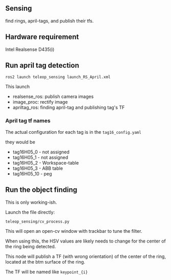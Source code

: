 ## Sensing 

find rings, april-tags, and publish their tfs.

## Hardware requirement

Intel Realsense D435(i)

## Run april tag detection 

```
ros2 launch teleop_sensing launch_RS_April.xml
```

This launch 
* realsense_ros: publish camera images
* image_proc: rectify image
* apriltag_ros: finding april-tag and publishing tag's TF


### April tag tf names 

The actual configuration for each tag is in the `tag16_config.yaml`

they would be 

* tag16H05_0 - not assigned
* tag16H05_1 - not assigned 
* tag16H05_2 - Workspace-table
* tag16H05_3 - ABB table
* tag16H05_10 - peg


## Run the object finding

This is only working-ish. 

Launch the file directly: 
```
teleop_sensing/cv_process.py
```

This will open an open-cv window with trackbar to tune the filter. 

When using this, the HSV values are likely needs to change for the center of the ring being detected. 

This node will publish a TF (with wrong orientation) of the center of the ring, located at the btm surface of the ring. 

The TF will be named like `keypoint_{i}`


